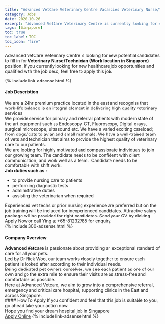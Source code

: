 ```yaml
---
title: "Advanced VetCare Veterinary Centre Vacancies Veterinary Nurse/Technician (Work location in Singapore)" 
category: Jobs 
date: 2020-10-26 
excerpt: "Advanced VetCare Veterinary Centre is currently looking for suitable person to fill in the Veterinary Nurse/Technician (Work location in Singapore) which positioned at Singapore" 
tags: [Singapore] 
toc: true 
toc_label: TOC 
toc_icon: "fire" 
--- 
```


<p>Advanced VetCare Veterinary Centre is looking for new potential candidates to fill in for <b>Veterinary Nurse/Technician (Work location in Singapore)</b> position. If you currently looking for new healthcare job opportunities and qualified with the job desc, feel free to apply this job.
</p>{% include link-adsense.html %} 
<div><div><h4>Job Description</h4></div><div><div><span><div><div>We are a 24hr premium practice located in the east and recognise that work-life balance is an integral element in delivering high quality veterinary services</div><div>We provide service for primary and referral patients with modern state of the art equipment such as Endoscopy, CT, Fluoroscopy, Digital x rays, surgical microscope, ultrasound etc. We have a varied exciting caseload; from dogs/ cats to avian and small mammals. We have a well-trained team of vets and technician that aims to provide the highest quality of veterinary care to our patients.</div><div>We are looking for highly motivated and compassionate individuals to join our growing team. The candidate needs to be confident with client communication, and work well as a team.&#160; Candidate needs to be comfortable with shift work.</div><div><strong>Job duties such as :</strong></div><ul><li>to&#160;provide nursing care to patients</li><li>performing diagnostic tests</li><li>administrative duties&#160;</li><li>assisting the veterinarian when required&#160;</li></ul><div>Experienced vet techs or prior nursing experience are preferred but on the job training will be included for inexperienced candidates. Attractive salary package will be provided for right candidates. Send your CV by clicking Apply Now or call Ying at +65-81232785 for enquiry.</div></div></span></div></div></div> 
{% include 300-adsense.html %} 
<div><div><h4>Company Overview</h4></div><div><div><span><div><div>
<div><strong>Advanced Vetcare</strong> is passionate about providing an exceptional standard of care for all your pets.</div>
<div>Led by Dr Nick Woo, our team works closely together to ensure each patient is looked after according to their individual needs.</div>
<div>Being dedicated pet owners ourselves, we see each patient as one of our own and go the extra mile to ensure their visits are as stress-free and comfortable as possible.</div>
<div>Here at Advanced Vetcare, we aim to grow into a comprehensive referral, emergency and critical care hospital, supporting clinics in the East and across Singapore.</div>
</div></div></span></div></div></div> 
#### How To Apply 
If you confident and feel that this job is suitable to you, go ahead take your action now. <br/> 
Hope you find your dream hospital job in Singapore. <br/> 
<a href="https://www.jobstreet.com.my/en/job/veterinary-nurse-technician-work-location-in-singapore-8147498/origin/sg?jobId=jobstreet-sg-job-8147498" class="btn btn--warning" target="_blank" rel="nofollow noopenner">Apply Online</a> 
{% include link-adsense.html %} 